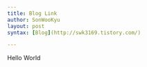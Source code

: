 ```yaml
---
title: Blog Link
author: SonWooKyu
layout: post
syntax: [Blog](http://swk3169.tistory.com/)

---
```


Hello World

